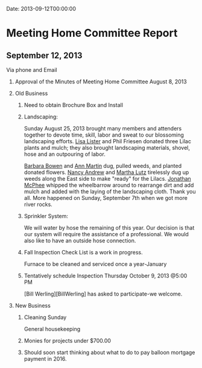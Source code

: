Date: 2013-09-12T00:00:00

[AnnMartinGrant]: /Friends/AnnMartinGrant
[BarbaraBowen]: /Friends/BarbaraBowen
[JonathanMcPhee]: /Friends/JonathanMcPhee
[LisaLister]: /Friends/LisaLister
[MarthaLutz]: /Friends/MarthaLutz
[NancyAndrew]: /Friends/NancyAndrew

# Meeting Home Committee Report
## September 12, 2013
Via phone and Email

1.  Approval of the Minutes of Meeting Home Committee August 8, 2013

1.  Old Business                                                                                                                                                   

    1.  Need to obtain Brochure Box and Install

    1.  Landscaping: 

        Sunday August 25, 2013 brought many members and attenders together to 
        devote time, skill, labor and sweat to our blossoming landscaping efforts.
        [Lisa Lister][LisaLister] and Phil Friesen donated three Lilac plants and 
        mulch; they also brought landscaping materials, shovel, hose and an 
        outpouring of labor.

        [Barbara Bowen][BarbaraBowen] and [Ann Martin][AnnMartinGrant] dug, 
        pulled weeds, and planted donated flowers. [Nancy Andrew][NancyAndrew] 
        and [Martha Lutz][MarthaLutz] tirelessly dug up weeds along the East side 
        to make "ready" for the Lilacs. [Jonathan McPhee][JonathanMcPhee] 
        whipped the wheelbarrow around to rearrange dirt and add mulch and added 
        with the laying of the landscaping cloth. Thank you all. More happened on 
        Sunday, September 7th when we got more river rocks.

    1.  Sprinkler System:

        We will water by hose the remaining of this year. Our decision is that 
        our system will require the assistance of a professional. We would also 
        like to have an outside hose connection.

    1.  Fall Inspection Check List is a work in progress.

        Furnace to be cleaned and serviced once a year-January

    1.  Tentatively schedule  Inspection Thursday October 9, 2013 @5:00 PM         

        [Bill Werling][BillWerling] has asked to participate-we welcome. 

1.  New Business

    1.  Cleaning Sunday

        General housekeeping

    1.  Monies for projects under $700.00 

    1.  Should soon start thinking about what to do to pay balloon mortgage 
        payment in 2016.

